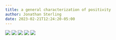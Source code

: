 ```yaml
---
title: a general characterization of positivity
author: Jonathan Sterling
date: 2023-02-21T12:24:20-05:00
---
```


![](jms-002P)
![](jms-002Q)
![](jms-002R)
![](jms-002T)
![](jms-002S)
